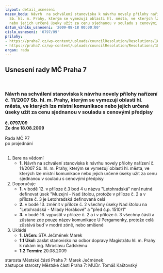 ```yaml
---
layout: detail_usneseni
nazev_bodu: Návrh  na schválení stanoviska k návrhu novely přílohy nařízení č. 11/2007
  Sb. hl. m. Prahy, kterým se vymezují oblasti hl. města, ve kterých lze místní komunikace
  nebo jejich určené úseky užít za cenu sjednanou v souladu s cenovými předpisy
datum_vzniku_usneseni: '2009-08-18 00:00:00'
cislo_usneseni: '0797/09'
prilohy:
- https://praha7.cz/wp-content/uploads/councilResolution/Resolutions/18618/40-dopis_skenovat0001.pdf
- https://praha7.cz/wp-content/uploads/councilResolution/Resolutions/18618/40-n%c3%a1vrh+na%c5%99%c3%adzen%c3%ad.pdf
organ: rada
---
```

<div id="ucUsn_pList" class="usn">
	<span><h2>Usnesení rady MČ Praha 7 </h2>
<br></span><div class="standBody">
<span><h3>Návrh  na schválení stanoviska k návrhu novely přílohy nařízení č. 11/2007 Sb. hl. m. Prahy, kterým se vymezují oblasti hl. města, ve kterých lze místní komunikace nebo jejich určené úseky užít za cenu sjednanou v souladu s cenovými předpisy</h3></span><div class="center">
		<strong>č. 0797/09</strong><br>
	</div>
<div class="center">
		<strong>Ze dne 18.08.2009</strong><br><br>
	</div>Rada MČ P7<br> po projednání<br><br><ol>
<li>Bere na vědomí<ul><li>
<strong>1.</strong> Návrh na schválení stanoviska k návrhu novely přílohy nařízení č. 11/2007 Sb. hl. m. Prahy, kterým se vymezují oblasti hl. města, ve kterých lze místní komunikace nebo jejich určené úseky užít za cenu sjednanou v souladu s cenovými předpisy</li></ul>
</li>
<li>Doporučuje<ul>
<li>
<strong>1.</strong> v bodě 12. v příloze č.3 bod 4 u názvu "Letohradská" není nutné definovat úsek "Muzejní - Nad štolou, protože v příloze č. 2 a v příloze č. 3 je Letohradská definovaná celá   </li>
<li>
<strong>2.</strong> v bodě 13.  změnit v příloze č. 2 všechny úseky Nad štolou  na "Letohradská - Milady Horákové" a "před č.p. 1510/1"</li>
<li>
<strong>3.</strong> v bodě 16.  vypustit v příloze č. 2 a i v příloze č. 3 všechny části a zůstane zde pouze název komunikace U Pergamenky, protože celá zůstává buď v modré zóně, nebo smíšené</li>
</ul>
</li>
<li>Ukládá<ul>
<li>
<strong>1. Určen: </strong>STA Ječmének Marek</li>
<li>
<strong>1.1 Úkol: </strong>zaslat stanovisko na odbor dopravy Magistrátu hl. m. Prahy k rukám  ing. Miroslavu Čadskému</li>
<li>
<strong>1.2 Termín: </strong>20.08.2009</li>
</ul>
</li>
</ol>starosta Městské části Praha 7: Marek Ječmének<br>zástupce starosty Městské části Praha 7: MUDr. Tomáš Kaštovský 
</div>
</div>